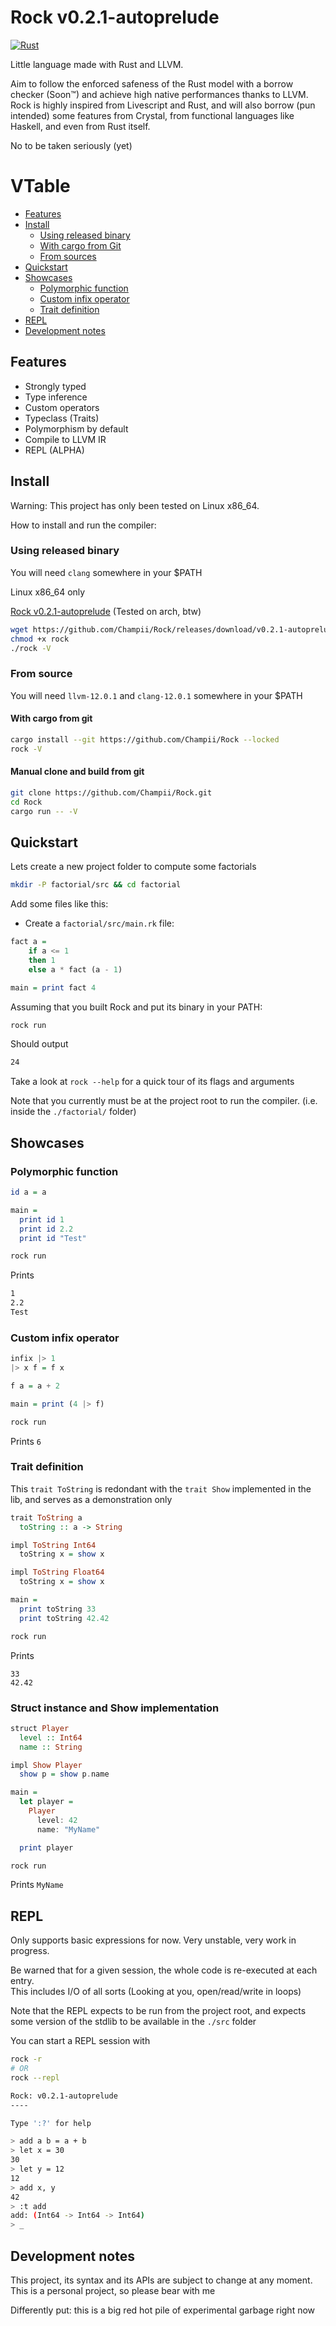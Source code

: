 # Rock v0.2.1-autoprelude

[![Rust](https://github.com/Champii/Rock/actions/workflows/rust.yml/badge.svg?branch=autoprelude)](https://github.com/Champii/Rock/actions/workflows/rust.yml)

Little language made with Rust and LLVM.

Aim to follow the enforced safeness of the Rust model with a borrow checker (Soon™) and achieve high native performances thanks to LLVM.  
Rock is highly inspired from Livescript and Rust, and will also borrow (pun intended) some features from Crystal, from functional languages like Haskell, and even from Rust itself.

No to be taken seriously (yet)

# VTable
- [Features]( #features )
- [Install]( #install )
    - [Using released binary]( #using-released-binary )
    - [With cargo from Git]( #with-cargo-from-git )
    - [From sources]( #from-sources )
- [Quickstart]( #quickstart )
- [Showcases]( #showcases )
    - [Polymorphic function]( #polymorphic-function )
    - [Custom infix operator]( #custom-infix-operator )
    - [Trait definition]( #trait-definition )
- [REPL]( #repl )
- [Development notes]( #development-notes )

## Features

- Strongly typed
- Type inference
- Custom operators
- Typeclass (Traits)
- Polymorphism by default
- Compile to LLVM IR
- REPL (ALPHA)

## Install

Warning: This project has only been tested on Linux x86_64.

How to install and run the compiler:

### Using released binary 

You will need `clang` somewhere in your $PATH

Linux x86_64 only

[Rock v0.2.1-autoprelude](https://github.com/Champii/Rock/releases/download/v0.2.1-autoprelude/rock) (Tested on arch, btw)

``` sh
wget https://github.com/Champii/Rock/releases/download/v0.2.1-autoprelude/rock
chmod +x rock
./rock -V
```

### From source

You will need `llvm-12.0.1` and `clang-12.0.1` somewhere in your $PATH

#### With cargo from git

``` sh
cargo install --git https://github.com/Champii/Rock --locked
rock -V
```

#### Manual clone and build from git

``` sh
git clone https://github.com/Champii/Rock.git
cd Rock
cargo run -- -V
```

## Quickstart

Lets create a new project folder to compute some factorials

``` sh
mkdir -P factorial/src && cd factorial
```

Add some files like this:

- Create a `factorial/src/main.rk` file:

```haskell
fact a =
    if a <= 1
    then 1
    else a * fact (a - 1)

main = print fact 4
```

Assuming that you built Rock and put its binary in your PATH:

``` sh
rock run
```

Should output

``` sh
24
```

Take a look at `rock --help` for a quick tour of its flags and arguments

Note that you currently must be at the project root to run the compiler. (i.e. inside the `./factorial/` folder)

## Showcases

### Polymorphic function


``` haskell
id a = a

main =
  print id 1
  print id 2.2
  print id "Test"
```

``` sh
rock run
```

Prints 

``` sh
1
2.2
Test
```

### Custom infix operator

``` haskell
infix |> 1
|> x f = f x

f a = a + 2

main = print (4 |> f)
```

``` sh
rock run
```

Prints `6`

### Trait definition

This `trait ToString` is redondant with the `trait Show` implemented in the lib, and serves as a demonstration only

``` haskell
trait ToString a
  toString :: a -> String

impl ToString Int64
  toString x = show x

impl ToString Float64
  toString x = show x

main =
  print toString 33
  print toString 42.42

```

``` sh
rock run
```

Prints 

```
33
42.42
```

### Struct instance and Show implementation

``` haskell
struct Player
  level :: Int64
  name :: String

impl Show Player
  show p = show p.name

main =
  let player = 
    Player
      level: 42
      name: "MyName"

  print player
```

``` sh
rock run
```

Prints `MyName`

## REPL

Only supports basic expressions for now.
Very unstable, very work in progress.

Be warned that for a given session, the whole code is re-executed at each entry.  
This includes I/O of all sorts (Looking at you, open/read/write in loops)

Note that the REPL expects to be run from the project root, and expects some version of the stdlib
to be available in the `./src` folder

You can start a REPL session with 

``` sh
rock -r
# OR
rock --repl
```

``` sh
Rock: v0.2.1-autoprelude
----

Type ':?' for help

> add a b = a + b
> let x = 30
30
> let y = 12
12
> add x, y
42
> :t add
add: (Int64 -> Int64 -> Int64)
> _
```

## Development notes

This project, its syntax and its APIs are subject to change at any moment.  
This is a personal project, so please bear with me

Differently put: this is a big red hot pile of experimental garbage right now
